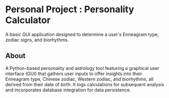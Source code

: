 

# Personal Project : Personality Calculator


A basic GUI application designed to determine a user's Enneagram type, zodiac signs, and biorhythms.

## About
A Python-based personality and astrology tool featuring a graphical user interface (GUI) that gathers user inputs to offer insights into their Enneagram type, Chinese zodiac, Western zodiac, and biorhythms, all derived from their date of birth. It logs calculations for subsequent analysis and incorporates database integration for data persistence.
